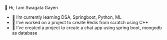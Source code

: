 👋 Hi, I am Swagata Gayen

 - 🌱 I’m currently learning  DSA, Springboot, Python, ML
 - 🔭 I’ve worked on a project to create Redis from scratch using C++
 - 🔭 I’ve created a project to create a chat app using spring boot, mongodb as database

<!--
**gayenswagata/gayenswagata** is a ✨ _special_ ✨ repository because its `README.md` (this file) appears on your GitHub profile.

Here are some ideas to get you started:

- 🔭 I’m currently working on ...
- 🌱 I’m currently learning ...
- 👯 I’m looking to collaborate on ...
- 🤔 I’m looking for help with ...
- 💬 Ask me about ...
- 📫 How to reach me: ...
- 😄 Pronouns: ...
- ⚡ Fun fact: ...
-->

